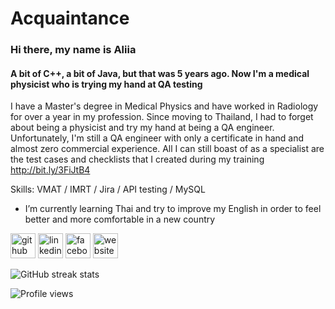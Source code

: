 # Acquaintance
### Hi there, my name is Aliia
#### A bit of C++, a bit of Java, but that was 5 years ago. Now I'm a medical physicist who is trying my hand at QA testing

I have a Master's degree in Medical Physics and have worked in Radiology for over a year in my profession. 
Since moving to Thailand, I had to forget about being a physicist and try my hand at being a QA engineer. Unfortunately, I'm still a QA engineer with only a certificate in hand and almost zero commercial experience. All I can still boast of as a specialist are the test cases and checklists that I created during my training http://bit.ly/3FiJtB4

Skills: VMAT / IMRT / Jira / API testing / MySQL

- I’m currently learning Thai and try to improve my English in order to feel better and more comfortable in a new country  


[<img src='https://cdn.jsdelivr.net/npm/simple-icons@3.0.1/icons/github.svg' alt='github' height='40'>](https://github.com/Virdfell17)  [<img src='https://cdn.jsdelivr.net/npm/simple-icons@3.0.1/icons/linkedin.svg' alt='linkedin' height='40'>](https://www.linkedin.com/in/https://www.linkedin.com/in/aliia-suleimanova-a4142a239//)  [<img src='https://cdn.jsdelivr.net/npm/simple-icons@3.0.1/icons/facebook.svg' alt='facebook' height='40'>](https://www.facebook.com/[https://web.facebook.com/virffell/](https://web.facebook.com/virffell))  [<img src='https://cdn.jsdelivr.net/npm/simple-icons@3.0.1/icons/icloud.svg' alt='website' height='40'>](http://bit.ly/3FiJtB4)  

![GitHub streak stats](https://streak-stats.demolab.com/?user=Virdfell17)  

![Profile views](https://gpvc.arturio.dev/Virdfell17)  

